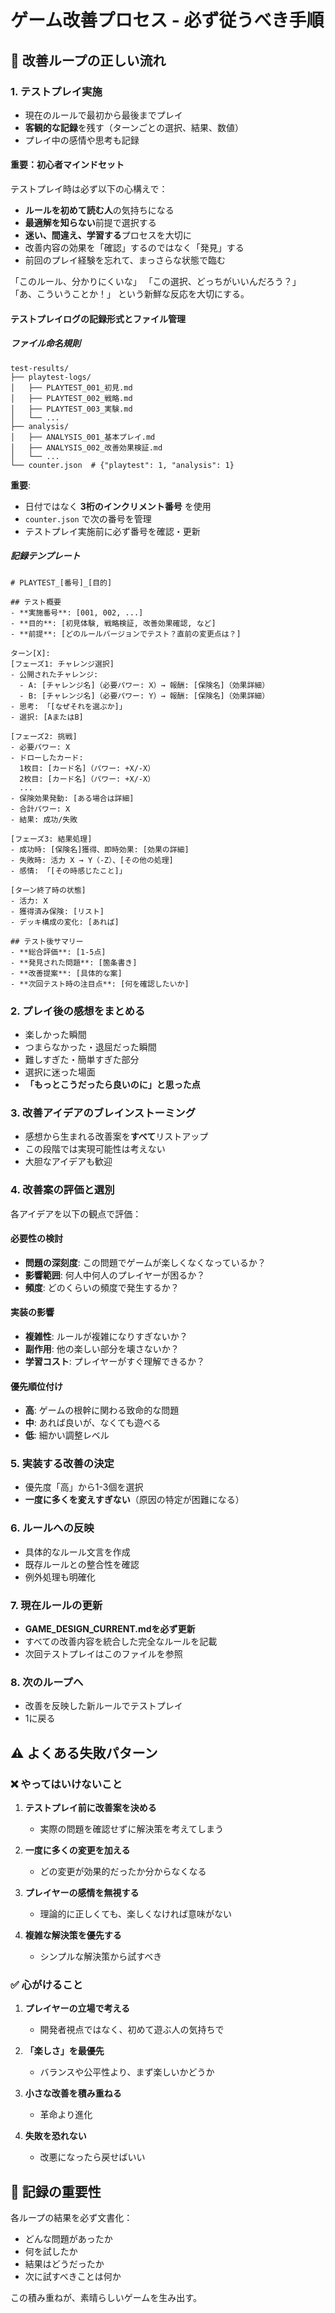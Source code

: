 # ゲーム改善プロセス - 必ず従うべき手順

## 🔄 改善ループの正しい流れ

### 1. テストプレイ実施
- 現在のルールで最初から最後までプレイ
- **客観的な記録**を残す（ターンごとの選択、結果、数値）
- プレイ中の感情や思考も記録

#### 重要：初心者マインドセット
テストプレイ時は必ず以下の心構えで：
- **ルールを初めて読む人**の気持ちになる
- **最適解を知らない**前提で選択する
- **迷い、間違え、学習する**プロセスを大切に
- 改善内容の効果を「確認」するのではなく「発見」する
- 前回のプレイ経験を忘れて、まっさらな状態で臨む

「このルール、分かりにくいな」
「この選択、どっちがいいんだろう？」
「あ、こういうことか！」
という新鮮な反応を大切にする。

#### テストプレイログの記録形式とファイル管理

##### ファイル命名規則
```
test-results/
├── playtest-logs/
│   ├── PLAYTEST_001_初見.md
│   ├── PLAYTEST_002_戦略.md  
│   ├── PLAYTEST_003_実験.md
│   └── ...
├── analysis/
│   ├── ANALYSIS_001_基本プレイ.md
│   ├── ANALYSIS_002_改善効果検証.md
│   └── ...
└── counter.json  # {"playtest": 1, "analysis": 1}
```

**重要**: 
- 日付ではなく **3桁のインクリメント番号** を使用
- `counter.json` で次の番号を管理
- テストプレイ実施前に必ず番号を確認・更新

##### 記録テンプレート
```
# PLAYTEST_[番号]_[目的]

## テスト概要
- **実施番号**: [001, 002, ...]
- **目的**: [初見体験, 戦略検証, 改善効果確認, など]
- **前提**: [どのルールバージョンでテスト？直前の変更点は？]

ターン[X]:
[フェーズ1: チャレンジ選択]
- 公開されたチャレンジ:
  - A: [チャレンジ名]（必要パワー: X）→ 報酬: [保険名]（効果詳細）
  - B: [チャレンジ名]（必要パワー: Y）→ 報酬: [保険名]（効果詳細）
- 思考: 「[なぜそれを選ぶか]」
- 選択: [AまたはB]

[フェーズ2: 挑戦]
- 必要パワー: X
- ドローしたカード:
  1枚目: [カード名]（パワー: +X/-X）
  2枚目: [カード名]（パワー: +X/-X）
  ...
- 保険効果発動: [ある場合は詳細]
- 合計パワー: X
- 結果: 成功/失敗

[フェーズ3: 結果処理]
- 成功時: [保険名]獲得、即時効果: [効果の詳細]
- 失敗時: 活力 X → Y（-Z）、[その他の処理]
- 感情: 「[その時感じたこと]」

[ターン終了時の状態]
- 活力: X
- 獲得済み保険: [リスト]
- デッキ構成の変化: [あれば]

## テスト後サマリー
- **総合評価**: [1-5点]
- **発見された問題**: [箇条書き]
- **改善提案**: [具体的な案]
- **次回テスト時の注目点**: [何を確認したいか]
```

### 2. プレイ後の感想をまとめる
- 楽しかった瞬間
- つまらなかった・退屈だった瞬間
- 難しすぎた・簡単すぎた部分
- 選択に迷った場面
- **「もっとこうだったら良いのに」と思った点**

### 3. 改善アイデアのブレインストーミング
- 感想から生まれる改善案を**すべて**リストアップ
- この段階では実現可能性は考えない
- 大胆なアイデアも歓迎

### 4. 改善案の評価と選別
各アイデアを以下の観点で評価：

#### 必要性の検討
- **問題の深刻度**: この問題でゲームが楽しくなくなっているか？
- **影響範囲**: 何人中何人のプレイヤーが困るか？
- **頻度**: どのくらいの頻度で発生するか？

#### 実装の影響
- **複雑性**: ルールが複雑になりすぎないか？
- **副作用**: 他の楽しい部分を壊さないか？
- **学習コスト**: プレイヤーがすぐ理解できるか？

#### 優先順位付け
- **高**: ゲームの根幹に関わる致命的な問題
- **中**: あれば良いが、なくても遊べる
- **低**: 細かい調整レベル

### 5. 実装する改善の決定
- 優先度「高」から1-3個を選択
- **一度に多くを変えすぎない**（原因の特定が困難になる）

### 6. ルールへの反映
- 具体的なルール文言を作成
- 既存ルールとの整合性を確認
- 例外処理も明確化

### 7. 現在ルールの更新
- **GAME_DESIGN_CURRENT.mdを必ず更新**
- すべての改善内容を統合した完全なルールを記載
- 次回テストプレイはこのファイルを参照

### 8. 次のループへ
- 改善を反映した新ルールでテストプレイ
- 1に戻る

## ⚠️ よくある失敗パターン

### ❌ やってはいけないこと
1. **テストプレイ前に改善案を決める**
   - 実際の問題を確認せずに解決策を考えてしまう

2. **一度に多くの変更を加える**
   - どの変更が効果的だったか分からなくなる

3. **プレイヤーの感情を無視する**
   - 理論的に正しくても、楽しくなければ意味がない

4. **複雑な解決策を優先する**
   - シンプルな解決策から試すべき

### ✅ 心がけること
1. **プレイヤーの立場で考える**
   - 開発者視点ではなく、初めて遊ぶ人の気持ちで

2. **「楽しさ」を最優先**
   - バランスや公平性より、まず楽しいかどうか

3. **小さな改善を積み重ねる**
   - 革命より進化

4. **失敗を恐れない**
   - 改悪になったら戻せばいい

## 📝 記録の重要性
各ループの結果を必ず文書化：
- どんな問題があったか
- 何を試したか
- 結果はどうだったか
- 次に試すべきことは何か

この積み重ねが、素晴らしいゲームを生み出す。